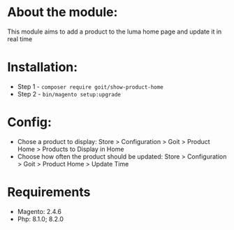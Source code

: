 # About the module:

This module aims to add a product to the luma home page and update it in real time

# Installation:
- Step 1 -   `composer require goit/show-product-home`
-  Step 2 -   `bin/magento setup:upgrade`


# Config:
- Chose a product to display: Store > Configuration > Goit > Product Home > Products to Display in Home
- Choose how often the product should be updated: Store > Configuration > Goit > Product Home > Update Time

# Requirements 
- Magento: 2.4.6
- Php: 8.1.0; 8.2.0
